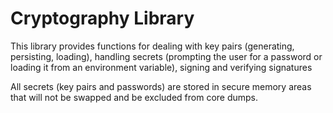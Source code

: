 # Cryptography Library

This library provides functions for dealing with key pairs (generating, persisting, loading),
handling secrets (prompting the user for a password or loading it from an environment variable),
signing and verifying signatures

All secrets (key pairs and passwords) are stored in secure memory areas that will not be swapped
and be excluded from core dumps.
